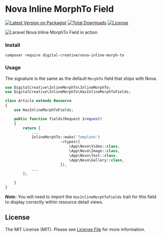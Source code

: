 # Nova Inline MorphTo Field

[![Latest Version on Packagist](https://img.shields.io/packagist/v/digital-creative/nova-inline-morph-to.svg)](https://packagist.org/packages/digital-creative/nova-inline-morph-to)
[![Total Downloads](https://img.shields.io/packagist/dt/digital-creative/nova-inline-morph-to.svg)](https://packagist.org/packages/digital-creative/nova-inline-morph-to)
[![License](https://img.shields.io/packagist/l/digital-creative/nova-inline-morph-to.svg)](https://raw.githubusercontent.com/dcasia/nova-inline-morph-to/master/LICENSE)

![Laravel Nova Inline MorphTo Field in action](https://raw.githubusercontent.com/dcasia/nova-inline-morph-to/master/demo.gif)

### Install

```
composer require digital-creative/nova-inline-morph-to
```

### Usage

The signature is the same as the default `MorphTo` field that ships with Nova.

```php
use DigitalCreative\InlineMorphTo\InlineMorphTo;
use DigitalCreative\InlineMorphTo\HasInlineMorphToFields;

class Article extends Resource
{
    use HasInlineMorphToFields;

    public function fields(Request $request)
    {
        return [
            ...
            InlineMorphTo::make('Template')
                         ->types([
                             \App\Nova\Video::class,
                             \App\Nova\Image::class,
                             \App\Nova\Text::class,
                             \App\Nova\Gallery::class,
                         ]),
            ...
        ];

    }
}
```

**_Note:_** You will need to import the `HasInlineMorphToFields` trait for this field to display correctly within resource detail views. 

## License

The MIT License (MIT). Please see [License File](https://raw.githubusercontent.com/dcasia/nova-inline-morph-to/master/LICENSE) for more information.
